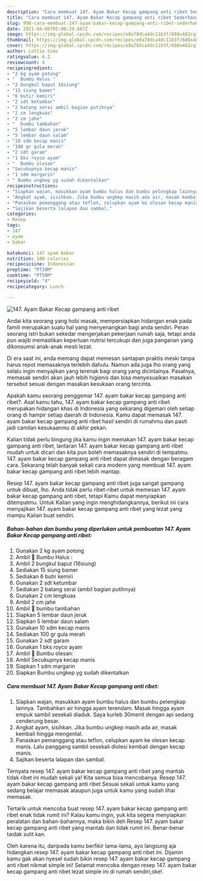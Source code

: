 ```yaml
---
description: "Cara membuat 147. Ayam Bakar Kecap gampang anti ribet Sederhana dan Mudah Dibuat"
title: "Cara membuat 147. Ayam Bakar Kecap gampang anti ribet Sederhana dan Mudah Dibuat"
slug: 998-cara-membuat-147-ayam-bakar-kecap-gampang-anti-ribet-sederhana-dan-mudah-dibuat
date: 2021-04-06T05:00:29.687Z
image: https://img-global.cpcdn.com/recipes/e8a78dca4dc11b3f/680x482cq70/147-ayam-bakar-kecap-gampang-anti-ribet-foto-resep-utama.jpg
thumbnail: https://img-global.cpcdn.com/recipes/e8a78dca4dc11b3f/680x482cq70/147-ayam-bakar-kecap-gampang-anti-ribet-foto-resep-utama.jpg
cover: https://img-global.cpcdn.com/recipes/e8a78dca4dc11b3f/680x482cq70/147-ayam-bakar-kecap-gampang-anti-ribet-foto-resep-utama.jpg
author: Lottie Sims
ratingvalue: 4.2
reviewcount: 4
recipeingredient:
- "2 kg ayam potong"
- "  Bumbu Halus "
- "2 bungkul baput 16siung"
- "15 siung bamer"
- "6 butir kemiri"
- "2 sdt ketumbar"
- "2 batang serai ambil bagian putihnya"
- "2 cm lengkuas"
- "2 cm jahe"
- "  bumbu tambahan"
- "5 lembar daun jeruk"
- "5 lembar daun salam"
- "10 sdm kecap manis"
- "100 gr gula merah"
- "2 sdt garam"
- "1 bks royco ayam"
- "  Bumbu olesan"
- "Secukupnya kecap manis"
- "1 sdm margarin"
- " Bumbu ungkep yg sudah dikentalkan"
recipeinstructions:
- "Siapkan wajan, masukkan ayam bumbu halus dan bumbu pelengkap lainnya. Tambahkan air hingga ayam terendam. Masak hingga ayam empuk sambil sesekali diaduk. Saya kurleb 30menit dengan api sedang cenderung besar."
- "Angkat ayam, sisihkan. Jika bumbu ungkep masih ada air, masak kembali hingga mengental."
- "Panaskan pemanggang atau teflon, celupkan ayam ke olesan kecap manis. Lalu panggang sambil sesekali diolesi kembali dengan kecap manis."
- "Sajikan beserta lalapan dan sambal."
categories:
- Resep
tags:
- 147
- ayam
- bakar

katakunci: 147 ayam bakar 
nutrition: 100 calories
recipecuisine: Indonesian
preptime: "PT20M"
cooktime: "PT50M"
recipeyield: "4"
recipecategory: Lunch

---
```



![147. Ayam Bakar Kecap gampang anti ribet](https://img-global.cpcdn.com/recipes/e8a78dca4dc11b3f/680x482cq70/147-ayam-bakar-kecap-gampang-anti-ribet-foto-resep-utama.jpg)

Andai kita seorang yang hobi masak, mempersiapkan hidangan enak pada famili merupakan suatu hal yang menyenangkan bagi anda sendiri. Peran seorang istri bukan sekedar mengerjakan pekerjaan rumah saja, tetapi anda pun wajib memastikan keperluan nutrisi tercukupi dan juga panganan yang dikonsumsi anak-anak mesti lezat.

Di era  saat ini, anda memang dapat memesan santapan praktis meski tanpa harus repot memasaknya terlebih dahulu. Namun ada juga lho orang yang selalu ingin menyajikan yang terenak bagi orang yang dicintainya. Pasalnya, memasak sendiri akan jauh lebih higienis dan bisa menyesuaikan masakan tersebut sesuai dengan masakan kesukaan orang tercinta. 



Apakah kamu seorang penggemar 147. ayam bakar kecap gampang anti ribet?. Asal kamu tahu, 147. ayam bakar kecap gampang anti ribet merupakan hidangan khas di Indonesia yang sekarang digemari oleh setiap orang di hampir setiap daerah di Indonesia. Kamu dapat memasak 147. ayam bakar kecap gampang anti ribet hasil sendiri di rumahmu dan pasti jadi camilan kesukaanmu di akhir pekan.

Kalian tidak perlu bingung jika kamu ingin memakan 147. ayam bakar kecap gampang anti ribet, lantaran 147. ayam bakar kecap gampang anti ribet mudah untuk dicari dan kita pun boleh memasaknya sendiri di tempatmu. 147. ayam bakar kecap gampang anti ribet dapat dimasak dengan beragam cara. Sekarang telah banyak sekali cara modern yang membuat 147. ayam bakar kecap gampang anti ribet lebih mantap.

Resep 147. ayam bakar kecap gampang anti ribet juga sangat gampang untuk dibuat, lho. Anda tidak perlu ribet-ribet untuk memesan 147. ayam bakar kecap gampang anti ribet, tetapi Kamu dapat menyiapkan ditempatmu. Untuk Kalian yang ingin menghidangkannya, berikut ini cara menyajikan 147. ayam bakar kecap gampang anti ribet yang lezat yang mampu Kalian buat sendiri.

<!--inarticleads1-->

##### Bahan-bahan dan bumbu yang diperlukan untuk pembuatan 147. Ayam Bakar Kecap gampang anti ribet:

1. Gunakan 2 kg ayam potong
1. Ambil  📎 Bumbu Halus :
1. Ambil 2 bungkul baput (16siung)
1. Sediakan 15 siung bamer
1. Sediakan 6 butir kemiri
1. Gunakan 2 sdt ketumbar
1. Sediakan 2 batang serai (ambil bagian putihnya)
1. Gunakan 2 cm lengkuas
1. Ambil 2 cm jahe
1. Ambil  📎 bumbu tambahan
1. Siapkan 5 lembar daun jeruk
1. Siapkan 5 lembar daun salam
1. Gunakan 10 sdm kecap manis
1. Sediakan 100 gr gula merah
1. Gunakan 2 sdt garam
1. Gunakan 1 bks royco ayam
1. Ambil  📎 Bumbu olesan:
1. Ambil Secukupnya kecap manis
1. Siapkan 1 sdm margarin
1. Siapkan  Bumbu ungkep yg sudah dikentalkan




<!--inarticleads2-->

##### Cara membuat 147. Ayam Bakar Kecap gampang anti ribet:

1. Siapkan wajan, masukkan ayam bumbu halus dan bumbu pelengkap lainnya. Tambahkan air hingga ayam terendam. Masak hingga ayam empuk sambil sesekali diaduk. Saya kurleb 30menit dengan api sedang cenderung besar.
1. Angkat ayam, sisihkan. Jika bumbu ungkep masih ada air, masak kembali hingga mengental.
1. Panaskan pemanggang atau teflon, celupkan ayam ke olesan kecap manis. Lalu panggang sambil sesekali diolesi kembali dengan kecap manis.
1. Sajikan beserta lalapan dan sambal.




Ternyata resep 147. ayam bakar kecap gampang anti ribet yang mantab tidak ribet ini mudah sekali ya! Kita semua bisa mencobanya. Resep 147. ayam bakar kecap gampang anti ribet Sesuai sekali untuk kamu yang sedang belajar memasak ataupun juga untuk kamu yang sudah lihai memasak.

Tertarik untuk mencoba buat resep 147. ayam bakar kecap gampang anti ribet enak tidak rumit ini? Kalau kamu ingin, yuk kita segera menyiapkan peralatan dan bahan-bahannya, maka bikin deh Resep 147. ayam bakar kecap gampang anti ribet yang mantab dan tidak rumit ini. Benar-benar taidak sulit kan. 

Oleh karena itu, daripada kamu berfikir lama-lama, ayo langsung aja hidangkan resep 147. ayam bakar kecap gampang anti ribet ini. Dijamin kamu gak akan nyesel sudah bikin resep 147. ayam bakar kecap gampang anti ribet nikmat simple ini! Selamat mencoba dengan resep 147. ayam bakar kecap gampang anti ribet lezat simple ini di rumah sendiri,oke!.

